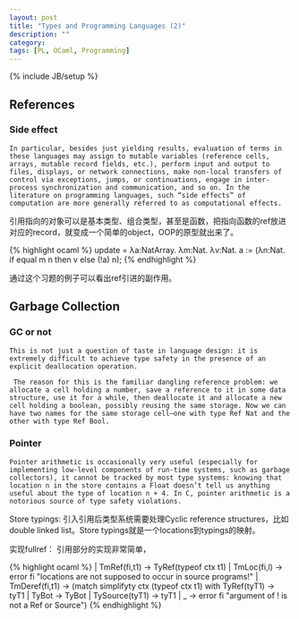```yaml
---
layout: post
title: "Types and Programming Languages (2)"
description: ""
category:
tags: [PL, OCaml, Programming]
---
```

{% include JB/setup %}


## References

### Side effect
    In particular, besides just yielding results, evaluation of terms in these languages may assign to mutable variables (reference cells, arrays, mutable record fields, etc.), perform input and output to files, displays, or network connections, make non-local transfers of control via exceptions, jumps, or continuations, engage in inter-process synchronization and communication, and so on. In the literature on programming languages, such “side effects” of computation are more generally referred to as computational effects.

引用指向的对象可以是基本类型、组合类型，甚至是函数，把指向函数的ref放进对应的record，就变成一个简单的object，OOP的原型就出来了。


{% highlight ocaml %}
update = λa:NatArray. λm:Nat. λv:Nat.
     a := (λn:Nat. if equal m n then v else (!a) n);
{% endhighlight %}

通过这个习题的例子可以看出ref引进的副作用。

## Garbage Collection

### GC or not
    This is not just a question of taste in language design: it is extremely difficult to achieve type safety in the presence of an explicit deallocation operation.

     The reason for this is the familiar dangling reference problem: we allocate a cell holding a number, save a reference to it in some data structure, use it for a while, then deallocate it and allocate a new cell holding a boolean, possibly reusing the same storage. Now we can have two names for the same storage cell—one with type Ref Nat and the other with type Ref Bool.

### Pointer
    Pointer arithmetic is occasionally very useful (especially for implementing low-level components of run-time systems, such as garbage collectors), it cannot be tracked by most type systems: knowing that location n in the store contains a Float doesn’t tell us anything useful about the type of location n + 4. In C, pointer arithmetic is a notorious source of type safety violations.

Store typings: 引入引用后类型系统需要处理Cyclic reference structures，比如double linked list。Store typings就是一个locations到typings的映射。

实现fullref： 引用部分的实现非常简单，

{% highlight ocaml %}
| TmRef(fi,t1) ->
    TyRef(typeof ctx t1)
| TmLoc(fi,l) ->
    error fi "locations are not supposed to occur in source programs!"
| TmDeref(fi,t1) ->
    (match simplifyty ctx (typeof ctx t1) with
        TyRef(tyT1) -> tyT1
      | TyBot -> TyBot
      | TySource(tyT1) -> tyT1
      | _ -> error fi "argument of ! is not a Ref or Source")
{% endhighlight %}

